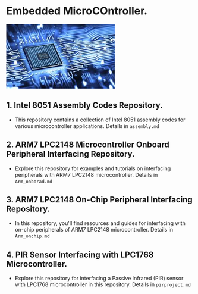 # Embedded MicroCOntroller.

<p align="left">
  <img src="micro.jpg" alt="Image 1"/>
</p>

## 1. Intel 8051 Assembly Codes Repository.
- This repository contains a collection of Intel 8051 assembly codes for various microcontroller applications.
Details in `assembly.md`

## 2. ARM7 LPC2148 Microcontroller Onboard Peripheral Interfacing Repository.
- Explore this repository for examples and tutorials on interfacing peripherals with ARM7 LPC2148 microcontroller.
Details in  `Arm_onborad.md`

## 3. ARM7 LPC2148 On-Chip Peripheral Interfacing Repository.
- In this repository, you'll find resources and guides for interfacing with on-chip peripherals of ARM7 LPC2148 microcontroller.
Details in `Arm_onchip.md`

## 4. PIR Sensor Interfacing with LPC1768 Microcontroller.
- Explore this repository for interfacing a Passive Infrared (PIR) sensor with LPC1768 microcontroller in this repository.
Details in `pirproject.md`
